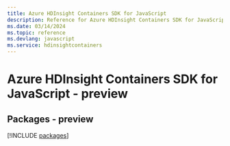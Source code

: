 ```yaml
---
title: Azure HDInsight Containers SDK for JavaScript
description: Reference for Azure HDInsight Containers SDK for JavaScript
ms.date: 03/14/2024
ms.topic: reference
ms.devlang: javascript
ms.service: hdinsightcontainers
---
```

# Azure HDInsight Containers SDK for JavaScript - preview
## Packages - preview
[!INCLUDE [packages](hdinsight-containers-index.md)]